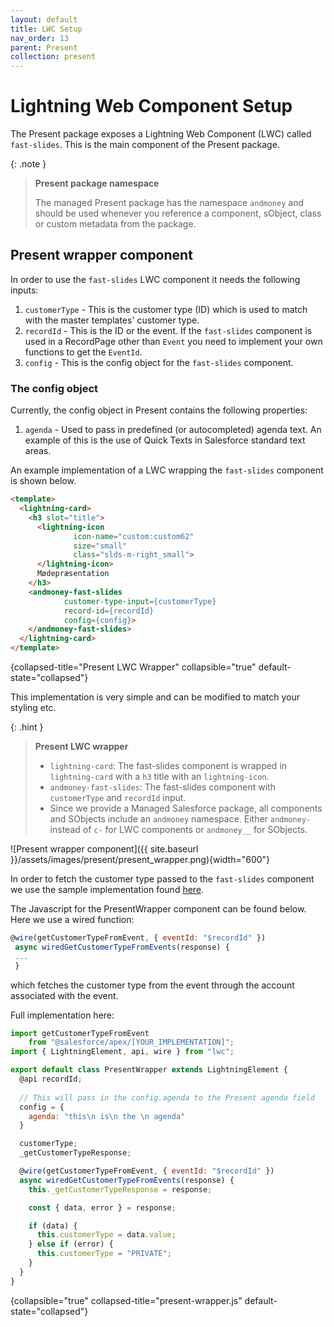 ```yaml
---
layout: default
title: LWC Setup
nav_order: 13
parent: Present
collection: present
---
```


# Lightning Web Component Setup

The Present package exposes a Lightning Web Component (LWC) called `fast-slides`. This is the main component of the Present package.

{: .note }
> **Present package namespace**
> 
> The managed Present package has the namespace `andmoney` and
> should be used whenever you reference a component, sObject, class or custom metadata from the package.

## Present wrapper component
In order to use the `fast-slides` LWC component it needs the following inputs:
1. `customerType` - This is the customer type (ID) which is used to match with the master templates' customer type.
2. `recordId` - This is the ID or the event. If the `fast-slides` component is used in a RecordPage other than `Event` you need to implement your own functions to get the `EventId`.
3. `config` - This is the config object for the `fast-slides` component.

### The config object

Currently, the config object in Present contains the following properties:
1. `agenda` - Used to pass in predefined (or autocompleted) agenda text. An example of this is the use of Quick Texts in Salesforce standard text areas.

An example implementation of a LWC wrapping the `fast-slides` component is shown below.
```html
<template>
  <lightning-card>
    <h3 slot="title">
      <lightning-icon
              icon-name="custom:custom62"
              size="small"
              class="slds-m-right_small">
      </lightning-icon>
      Mødepræsentation
    </h3>
    <andmoney-fast-slides
            customer-type-input={customerType}
            record-id={recordId}
            config={config}>
    </andmoney-fast-slides>
  </lightning-card>
</template>
```
{collapsed-title="Present LWC Wrapper"
collapsible="true"
default-state="collapsed"}

This implementation is very simple and can be modified to match your styling etc.

{: .hint }
> **Present LWC wrapper**
> * `lightning-card`: The fast-slides component is wrapped in `lightning-card` with a `h3` title with an `lightning-icon`.
> * `andmoney-fast-slides`: The fast-slides component with `customerType` and `recordId` input.
> * Since we provide a Managed Salesforce package, all components and SObjects include an `andmoney` namespace. Either `andmoney-` instead of `c-` for LWC components or `andmoney__` for SObjects.

![Present wrapper component]({{ site.baseurl }}/assets/images/present/present_wrapper.png){width="600"}

In order to fetch the customer type passed to the `fast-slides` component we use the sample implementation found [here](/present/customergroup-mapping).

The Javascript for the PresentWrapper component can be found below. Here we use a wired function:

```javascript
@wire(getCustomerTypeFromEvent, { eventId: "$recordId" })
 async wiredGetCustomerTypeFromEvents(response) {
 ...
 }
```
which fetches the customer type from the event through the account associated with the event.

Full implementation here:
```javascript
import getCustomerTypeFromEvent
    from "@salesforce/apex/[YOUR_IMPLEMENTATION]";
import { LightningElement, api, wire } from "lwc";

export default class PresentWrapper extends LightningElement {
  @api recordId;
  
  // This will pass in the config.agenda to the Present agenda field
  config = {
    agenda: "this\n is\n the \n agenda"
  }

  customerType;
  _getCustomerTypeResponse;

  @wire(getCustomerTypeFromEvent, { eventId: "$recordId" })
  async wiredGetCustomerTypeFromEvents(response) {
    this._getCustomerTypeResponse = response;

    const { data, error } = response;

    if (data) {
      this.customerType = data.value;
    } else if (error) {
      this.customerType = "PRIVATE";
    }
  }
}
```
{collapsible="true"
collapsed-title="present-wrapper.js"
default-state="collapsed"}
